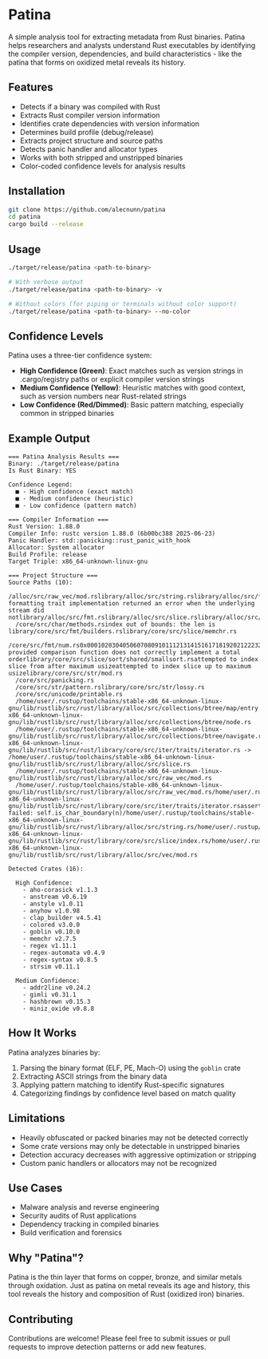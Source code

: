 # Patina

A simple analysis tool for extracting metadata from Rust binaries. Patina helps researchers and analysts understand Rust
executables by identifying the compiler version, dependencies, and build characteristics - like the patina that forms on
oxidized metal reveals its history.

## Features

- Detects if a binary was compiled with Rust
- Extracts Rust compiler version information
- Identifies crate dependencies with version information
- Determines build profile (debug/release)
- Extracts project structure and source paths
- Detects panic handler and allocator types
- Works with both stripped and unstripped binaries
- Color-coded confidence levels for analysis results

## Installation

```bash
git clone https://github.com/alecnunn/patina
cd patina
cargo build --release
```

## Usage

```bash
./target/release/patina <path-to-binary>

# With verbose output
./target/release/patina <path-to-binary> -v

# Without colors (for piping or terminals without color support)
./target/release/patina <path-to-binary> --no-color
```

## Confidence Levels

Patina uses a three-tier confidence system:

- **High Confidence (Green)**: Exact matches such as version strings in .cargo/registry paths or explicit compiler version strings
- **Medium Confidence (Yellow)**: Heuristic matches with good context, such as version numbers near Rust-related strings
- **Low Confidence (Red/Dimmed)**: Basic pattern matching, especially common in stripped binaries

## Example Output

```
=== Patina Analysis Results ===
Binary: ./target/release/patina
Is Rust Binary: YES

Confidence Legend:
  ■ - High confidence (exact match)
  ■ - Medium confidence (heuristic)
  ■ - Low confidence (pattern match)

=== Compiler Information ===
Rust Version: 1.88.0
Compiler Info: rustc version 1.88.0 (6b00bc388 2025-06-23)
Panic Handler: std::panicking::rust_panic_with_hook
Allocator: System allocator
Build Profile: release
Target Triple: x86_64-unknown-linux-gnu

=== Project Structure ===
Source Paths (10):
  /alloc/src/raw_vec/mod.rslibrary/alloc/src/string.rslibrary/alloc/src/ffi/c_str.rsa formatting trait implementation returned an error when the underlying stream did notlibrary/alloc/src/fmt.rslibrary/alloc/src/slice.rslibrary/alloc/src/sync.rs
  /core/src/char/methods.rsindex out of bounds: the len is library/core/src/fmt/builders.rslibrary/core/src/slice/memchr.rs
  /core/src/fmt/num.rs0x00010203040506070809101112131415161718192021222324252627282930313233343536373839404142434445464748495051525354555657585960616263646566676869707172737475767778798081828384858687888990919293949596979899library/core/src/fmt/mod.rsfalseuser-provided comparison function does not correctly implement a total orderlibrary/core/src/slice/sort/shared/smallsort.rsattempted to index slice from after maximum usizeattempted to index slice up to maximum usizelibrary/core/src/str/mod.rs
  /core/src/panicking.rs
  /core/src/str/pattern.rslibrary/core/src/str/lossy.rs
  /core/src/unicode/printable.rs
  /home/user/.rustup/toolchains/stable-x86_64-unknown-linux-gnu/lib/rustlib/src/rust/library/alloc/src/collections/btree/map/entry.rs/home/user/.rustup/toolchains/stable-x86_64-unknown-linux-gnu/lib/rustlib/src/rust/library/alloc/src/collections/btree/node.rs
  /home/user/.rustup/toolchains/stable-x86_64-unknown-linux-gnu/lib/rustlib/src/rust/library/alloc/src/collections/btree/navigate.rs/home/user/.rustup/toolchains/stable-x86_64-unknown-linux-gnu/lib/rustlib/src/rust/library/core/src/iter/traits/iterator.rs -> /home/user/.rustup/toolchains/stable-x86_64-unknown-linux-gnu/lib/rustlib/src/rust/library/alloc/src/slice.rs
  /home/user/.rustup/toolchains/stable-x86_64-unknown-linux-gnu/lib/rustlib/src/rust/library/alloc/src/raw_vec/mod.rs
  /home/user/.rustup/toolchains/stable-x86_64-unknown-linux-gnu/lib/rustlib/src/rust/library/alloc/src/raw_vec/mod.rs/home/user/.rustup/toolchains/stable-x86_64-unknown-linux-gnu/lib/rustlib/src/rust/library/core/src/iter/traits/iterator.rsassertion failed: self.is_char_boundary(n)/home/user/.rustup/toolchains/stable-x86_64-unknown-linux-gnu/lib/rustlib/src/rust/library/alloc/src/string.rs/home/user/.rustup/toolchains/stable-x86_64-unknown-linux-gnu/lib/rustlib/src/rust/library/core/src/slice/index.rs/home/user/.rustup/toolchains/stable-x86_64-unknown-linux-gnu/lib/rustlib/src/rust/library/alloc/src/vec/mod.rs

Detected Crates (16):

  High Confidence:
    - aho-corasick v1.1.3
    - anstream v0.6.19
    - anstyle v1.0.11
    - anyhow v1.0.98
    - clap_builder v4.5.41
    - colored v3.0.0
    - goblin v0.10.0
    - memchr v2.7.5
    - regex v1.11.1
    - regex-automata v0.4.9
    - regex-syntax v0.8.5
    - strsim v0.11.1

  Medium Confidence:
    - addr2line v0.24.2
    - gimli v0.31.1
    - hashbrown v0.15.3
    - miniz_oxide v0.8.8
```

## How It Works

Patina analyzes binaries by:

1. Parsing the binary format (ELF, PE, Mach-O) using the `goblin` crate
2. Extracting ASCII strings from the binary data
3. Applying pattern matching to identify Rust-specific signatures
4. Categorizing findings by confidence level based on match quality

## Limitations

- Heavily obfuscated or packed binaries may not be detected correctly
- Some crate versions may only be detectable in unstripped binaries
- Detection accuracy decreases with aggressive optimization or stripping
- Custom panic handlers or allocators may not be recognized

## Use Cases

- Malware analysis and reverse engineering
- Security audits of Rust applications
- Dependency tracking in compiled binaries
- Build verification and forensics

## Why "Patina"?

Patina is the thin layer that forms on copper, bronze, and similar metals through oxidation. Just as patina on metal
reveals its age and history, this tool reveals the history and composition of Rust (oxidized iron) binaries.

## Contributing

Contributions are welcome! Please feel free to submit issues or pull requests to improve detection patterns or add new features.
